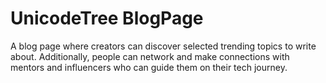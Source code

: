 # UnicodeTree BlogPage
A blog page where creators can discover selected trending topics to write about. 
Additionally, people can network and make connections with mentors and influencers who can guide them on their tech journey.

